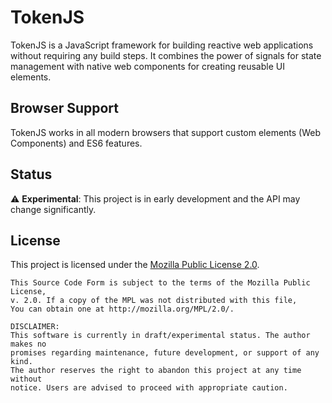 # TokenJS

TokenJS is a JavaScript framework for building reactive web applications without requiring any build steps. It combines the power of signals for state management with native web components for creating reusable UI elements.

## Browser Support

TokenJS works in all modern browsers that support custom elements (Web Components) and ES6 features.

## Status

⚠️ **Experimental**: This project is in early development and the API may change significantly.

## License

This project is licensed under the [Mozilla Public License 2.0](https://www.mozilla.org/en-US/MPL/2.0/).

```
This Source Code Form is subject to the terms of the Mozilla Public License,
v. 2.0. If a copy of the MPL was not distributed with this file,
You can obtain one at http://mozilla.org/MPL/2.0/.

DISCLAIMER:
This software is currently in draft/experimental status. The author makes no 
promises regarding maintenance, future development, or support of any kind. 
The author reserves the right to abandon this project at any time without 
notice. Users are advised to proceed with appropriate caution.
```